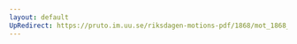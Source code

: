```yaml
---
layout: default
UpRedirect: https://pruto.im.uu.se/riksdagen-motions-pdf/1868/mot_1868__fk__73.pdf
---
```

